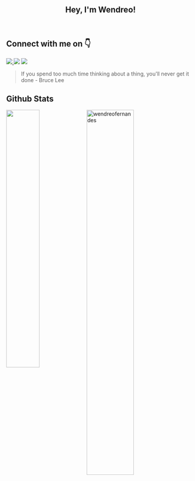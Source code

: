 <h2 align="center">Hey, I'm Wendreo!</h2> 

</br>
<h2> Connect with me on 👇</h2>
<a href="https://www.linkedin.com/in/wendreof/" target="_blank">
<img src="https://img.shields.io/badge/LinkedIn--blue" />
</a>
<a href="https://medium.com/@wendreof" target="_blank">
<img src="https://img.shields.io/badge/Medium--black"></img></a>
</a> 
<a href="https://komarev.com/ghpvc/?username=wendreofernandes" target="_blank">
<img src="https://img.shields.io/badge/Visits--red"/>
</a>
</a>
<br/> 

> If you spend too much time thinking about a thing, you'll never get it done - Bruce Lee

<h2> Github Stats </h2> 
<a href="https://github.com/wendreofernandes/github-readme-stats"><img align="left" width="42%" src="https://github-readme-stats.vercel.app/api/top-langs/?username=wendreofernandes&layout=compact&theme=tokyonight" /></a>
<img width="50%" src="https://github-readme-streak-stats.herokuapp.com/?user=wendreofernandes&theme=tokyonight" alt="wendreofernandes" />
<br/>
